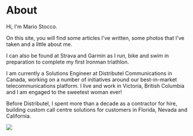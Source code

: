 # About

Hi, I'm Mario Stocco.

On this site, you will find some articles I've written, some photos that I've taken and a little about me.

I can also be found at Strava and Garmin as I run, bike and swim in preparation to complete my first Ironman triathlon.

I am currently a Solutions Engineer at Distributel Communications in Canada, working on a number of initiatives around our best-in-market telecommunications platform.  I live and work in Victoria, British Columbia and I am engaged to the sweetest woman ever!

Before Distributel, I spent more than a decade as a contractor for hire, building custom call centre solutions for customers in Florida, Nevada and California.

![](/assets/img/about/550x550.jpg)
